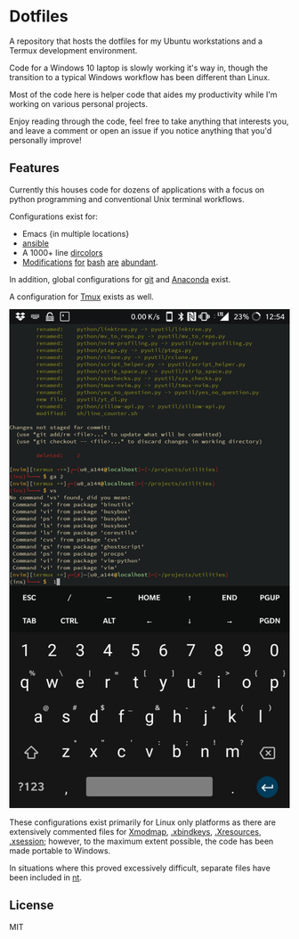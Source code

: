 # Dotfiles

A repository that hosts the dotfiles for my Ubuntu workstations and a Termux
development environment.

Code for a Windows 10 laptop is slowly working it's way in, though the
transition to a typical Windows workflow has been different than Linux.

Most of the code here is helper code that aides my productivity while I'm
working on various personal projects.

Enjoy reading through the code, feel free to take anything that interests you,
and leave a comment or open an issue if you notice anything that you'd
personally improve!

## Features

Currently this houses code for dozens of applications with a focus on python
programming and conventional Unix terminal workflows.

Configurations exist for:

* Emacs {in multiple locations}
* [ansible](unix/.ansible.cfg)
* A 1000+ line [dircolors](unix/.dircolors)
* [Modifications](unix/.profile) [for](unix/.bashrc) [bash](unix/.bash_logout)
  [are](unix/.bashrc.d/alias.bash) [abundant](unix/.bashrc.d/functions.bash).

In addition, global configurations for [git](./unix/.config/git)
and [Anaconda](./unix/.condarc) exist.

A configuration for [Tmux](./unix/.tmux.conf) exists as well.

![Termux_Using_Git_Python_Tmux_Vim](./images/Termux_Using_Git_Python_Tmux_Vim.jpg "Termux using Git and Python in Tmux")

These configurations exist primarily for Linux only platforms as there
are extensively commented files for [Xmodmap](./unix/.Xmodmap),
[.xbindkeys](./unix/.xbindkeys), [.Xresources](./unix/.Xresources),
[.xsession](./unix/.xsession); however, to the maximum extent possible, the code
has been made portable to Windows.

In situations where this proved excessively difficult, separate files have been
included in [nt](nt).

## License

MIT
